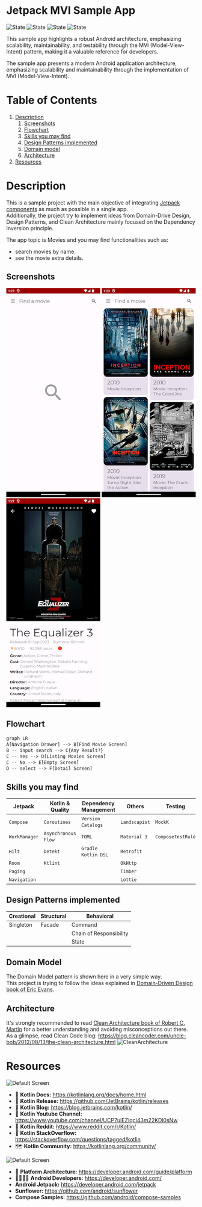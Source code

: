 # Jetpack MVI Sample App

![State](https://img.shields.io/badge/kotlin-v1.9.20-blueviolet)
![State](https://img.shields.io/badge/gradle-v8.1.0-blue)
![State](https://img.shields.io/badge/Detekt-passing-brightgreen)
![State](https://img.shields.io/badge/UnitTest-incomplete-red)

This sample app highlights a robust Android architecture, emphasizing scalability, maintainability, and testability through the MVI (Model-View-Intent) pattern, making it a valuable reference for developers.

The sample app presents a modern Android application architecture, emphasizing scalability and maintainability through the implementation of MVI (Model-View-Intent).

# Table of Contents

1. [Description](#description)
   1. [Screenshots](#screenshots)
   2. [Flowchart](#flowchart)
   3. [Skills you may find](#skills-you-may-find)
   4. [Design Patterns implemented](#design-patterns-implemented)
   5. [Domain model](#domain-model)
   6. [Architecture](#architecture)
2. [Resources](#resources)


# Description

This is a sample project with the main objective of integrating [Jetpack components](https://developer.android.com/jetpack) 
as much as possible in a single app.  
Additionally, the project try to implement ideas from Domain-Drive Design, Design Patterns, and 
Clean Architecture mainly focused on the Dependency Inversion principle.  


The app topic is Movies and you may find functionalities such as: 
* search movies by name. 
* see the movie extra details. 


## Screenshots

![Default Screen](default.png "Default Screen")
![Search Screen](searching.png "Search Screen")
![Detail Screen](detail.png "Detail Screen")



## Flowchart

```mermaid
graph LR
A[Navigation Drawer] --> B[Find Movie Screen]
B -- input search --> C{Any Result?}
C -- Yes --> D[Listing Movies Screen]
C -- No --> E[Empty Screen]
D -- select --> F[Detail Screen]
```



## Skills you may find

| Jetpack       | Kotlin & Quality    | Dependency Management | Others        | Testing           |
|---------------|---------------------|-----------------------|---------------|-------------------|
| `Compose`     | `Coroutines`        | `Version Catalogs`    | `Landscapist` | `MockK`           |
| `WorkManager` | `Asynchronous Flow` | `TOML`                | `Material 3`  | `ComposeTestRule` |
| `Hilt`        | `Detekt`            | `Gradle Kotlin DSL`   | `Retrofit`    |                   |
| `Room`        | `Ktlint`            |                       | `OkHttp`      |                   |
| `Paging`      |                     |                       | `Timber`      |                   |
| `Navigation`  |                     |                       | `Lottie`      |                   |

## Design Patterns implemented

| Creational | Structural | Behavioral              |
|------------|------------|-------------------------|
| Singleton  | Facade     | Command                 |
|            |            | Chain of Responsibility |
|            |            | State                   |

## Domain Model
The Domain Model pattern is shown here in a very simple way.   
This project is trying to follow the ideas explained in [Domain-Driven Design book of Eric Evans](https://a.co/d/hnmkp9y).  

## Architecture
It's strongly recommended to read [Clean Architecture book of Robert C. Martin](https://a.co/d/2zkv7YX) 
for a better understanding and avoiding misconceptions out there.   
As a glimpse, read Clean Code blog: https://blog.cleancoder.com/uncle-bob/2012/08/13/the-clean-architecture.html
![CleanArchitecture](screenshots/CleanArchitecture.jpg "Clean Architecture")

# Resources
![Default Screen](https://blog.jetbrains.com/wp-content/uploads/2019/01/kotlin-2.svg)
* 📝 **Kotlin Docs:** https://kotlinlang.org/docs/home.html
* 🚀 **Kotlin Release:** https://github.com/JetBrains/kotlin/releases
* 📣 **Kotlin Blog:** https://blog.jetbrains.com/kotlin/
* 🎥 **Kotlin Youtube Channel:** https://www.youtube.com/channel/UCP7uiEZIqci43m22KDl0sNw
* 🤖 **Kotlin Reddit:** https://www.reddit.com/r/Kotlin/
* 🤯 **Kotlin StackOverflow:** https://stackoverflow.com/questions/tagged/kotlin
* 🗺️ **Kotlin Community:** https://kotlinlang.org/community/

![Default Screen](https://developer.android.com/static/images/logos/android.svg)

* 📝 **Platform Architecture:** https://developer.android.com/guide/platform
* 👩‍💻👨‍💻 **Android Developers:** https://developer.android.com/
* **Android Jetpack:** https://developer.android.com/jetpack
* **Sunflower:** https://github.com/android/sunflower
* **Compose Samples:** https://github.com/android/compose-samples

